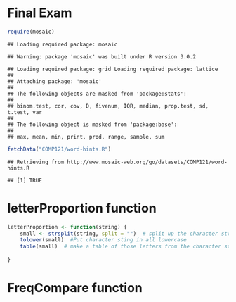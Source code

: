 Final Exam
========================================================


```r
require(mosaic)
```

```
## Loading required package: mosaic
```

```
## Warning: package 'mosaic' was built under R version 3.0.2
```

```
## Loading required package: grid Loading required package: lattice
## 
## Attaching package: 'mosaic'
## 
## The following objects are masked from 'package:stats':
## 
## binom.test, cor, cov, D, fivenum, IQR, median, prop.test, sd, t.test, var
## 
## The following object is masked from 'package:base':
## 
## max, mean, min, print, prod, range, sample, sum
```

```r
fetchData("COMP121/word-hints.R")
```

```
## Retrieving from http://www.mosaic-web.org/go/datasets/COMP121/word-hints.R
```

```
## [1] TRUE
```


# letterProportion function

```r
letterProportion <- function(string) {
    small <- strsplit(string, split = "")  # split up the character string into individual letters
    tolower(small)  #Put character sting in all lowercase
    table(small)  # make a table of those letters from the character string
    
}
```



# FreqCompare function




